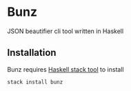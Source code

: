 # Bunz
JSON beautifier cli tool written in Haskell

## Installation
Bunz requires [Haskell stack tool](https://github.com/commercialhaskell/stack) to install

```
stack install bunz
```
